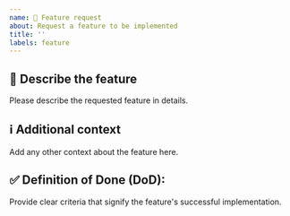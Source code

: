```yaml
---
name: 🚀 Feature request
about: Request a feature to be implemented
title: ''
labels: feature
---
```


## 📝 Describe the feature

Please describe the requested feature in details.

## ℹ️ Additional context

Add any other context about the feature here.

## ✅ Definition of Done (DoD):

Provide clear criteria that signify the feature's successful implementation.

